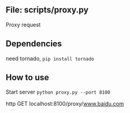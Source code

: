 ## File: scripts/proxy.py
Proxy request

## Dependencies
need tornado, `pip install tornado`

## How to use
Start server `python proxy.py --port 8100`

http GET localhost:8100/proxy/www.baidu.com

